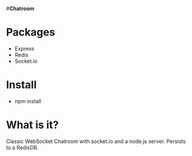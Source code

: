 #**Chatroom**

# **Packages**
* Express
* Redis
* Socket.io

# **Install**
* npm install 

# **What is it?** 
Classic WebSocket Chatroom with socket.io and a node.js server. Persists to a RedisDB.

